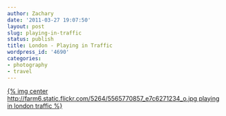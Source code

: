 ```yaml
---
author: Zachary 
date: '2011-03-27 19:07:50'
layout: post
slug: playing-in-traffic
status: publish
title: London - Playing in Traffic
wordpress_id: '4690'
categories:
- photography
- travel
---
```

[{% img center http://farm6.static.flickr.com/5264/5565770857_e7c6271234_o.jpg playing in london traffic %}](http://www.flickr.com/photos/zacharyz/5566274994/)
